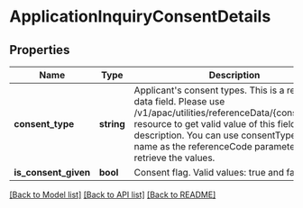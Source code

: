 # ApplicationInquiryConsentDetails

## Properties
Name | Type | Description | Notes
------------ | ------------- | ------------- | -------------
**consent_type** | **string** | Applicant&#x27;s consent types. This is a reference data field. Please use /v1/apac/utilities/referenceData/{consentType} resource to get valid value of this field with description. You can use consentType field name as the referenceCode parameter to retrieve the values. | [optional] 
**is_consent_given** | **bool** | Consent flag. Valid values: true and false | [optional] 

[[Back to Model list]](../../README.md#documentation-for-models) [[Back to API list]](../../README.md#documentation-for-api-endpoints) [[Back to README]](../../README.md)

